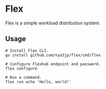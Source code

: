 # Flex

Flex is a simple workload distribution system.

## Usage

```
# Install Flex CLI.
go install github.com/nya3jp/flex/cmd/flex

# Configure Flexhub endpoint and password.
flex configure

# Run a command.
flex run echo 'Hello, world!'
```
